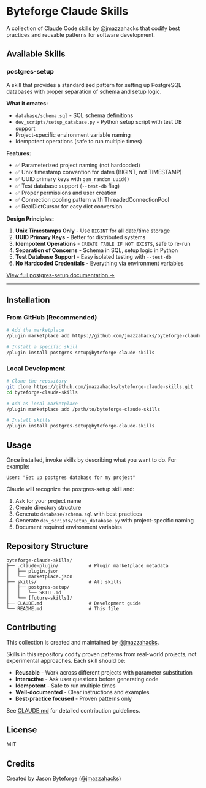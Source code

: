 # Byteforge Claude Skills

A collection of Claude Code skills by @jmazzahacks that codify best practices and reusable patterns for software development.

## Available Skills

### postgres-setup

A skill that provides a standardized pattern for setting up PostgreSQL databases with proper separation of schema and setup logic.

**What it creates:**
- `database/schema.sql` - SQL schema definitions
- `dev_scripts/setup_database.py` - Python setup script with test DB support
- Project-specific environment variable naming
- Idempotent operations (safe to run multiple times)

**Features:**
- ✅ Parameterized project naming (not hardcoded)
- ✅ Unix timestamp convention for dates (BIGINT, not TIMESTAMP)
- ✅ UUID primary keys with `gen_random_uuid()`
- ✅ Test database support (`--test-db` flag)
- ✅ Proper permissions and user creation
- ✅ Connection pooling pattern with ThreadedConnectionPool
- ✅ RealDictCursor for easy dict conversion

**Design Principles:**
1. **Unix Timestamps Only** - Use `BIGINT` for all date/time storage
2. **UUID Primary Keys** - Better for distributed systems
3. **Idempotent Operations** - `CREATE TABLE IF NOT EXISTS`, safe to re-run
4. **Separation of Concerns** - Schema in SQL, setup logic in Python
5. **Test Database Support** - Easy isolated testing with `--test-db`
6. **No Hardcoded Credentials** - Everything via environment variables

[View full postgres-setup documentation →](./skills/postgres-setup/SKILL.md)

---

## Installation

### From GitHub (Recommended)

```bash
# Add the marketplace
/plugin marketplace add https://github.com/jmazzahacks/byteforge-claude-skills

# Install a specific skill
/plugin install postgres-setup@byteforge-claude-skills
```

### Local Development

```bash
# Clone the repository
git clone https://github.com/jmazzahacks/byteforge-claude-skills.git
cd byteforge-claude-skills

# Add as local marketplace
/plugin marketplace add /path/to/byteforge-claude-skills

# Install skills
/plugin install postgres-setup@byteforge-claude-skills
```

## Usage

Once installed, invoke skills by describing what you want to do. For example:

```
User: "Set up postgres database for my project"
```

Claude will recognize the postgres-setup skill and:
1. Ask for your project name
2. Create directory structure
3. Generate `database/schema.sql` with best practices
4. Generate `dev_scripts/setup_database.py` with project-specific naming
5. Document required environment variables

## Repository Structure

```
byteforge-claude-skills/
├── .claude-plugin/           # Plugin marketplace metadata
│   ├── plugin.json
│   └── marketplace.json
├── skills/                   # All skills
│   ├── postgres-setup/
│   │   └── SKILL.md
│   └── [future-skills]/
├── CLAUDE.md                 # Development guide
└── README.md                 # This file
```

## Contributing

This collection is created and maintained by [@jmazzahacks](https://github.com/jmazzahacks).

Skills in this repository codify proven patterns from real-world projects, not experimental approaches. Each skill should be:
- **Reusable** - Work across different projects with parameter substitution
- **Interactive** - Ask user questions before generating code
- **Idempotent** - Safe to run multiple times
- **Well-documented** - Clear instructions and examples
- **Best-practice focused** - Proven patterns only

See [CLAUDE.md](./CLAUDE.md) for detailed contribution guidelines.

## License

MIT

## Credits

Created by Jason Byteforge ([@jmazzahacks](https://github.com/jmazzahacks))
